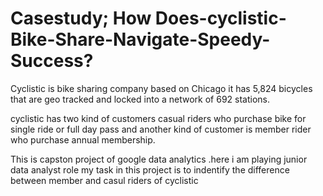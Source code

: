 # Casestudy; How Does-cyclistic-Bike-Share-Navigate-Speedy-Success?
  
  Cyclistic is bike sharing company based on Chicago it has 5,824 bicycles that are geo tracked and locked into a network of 692 stations.

  cyclistic has two kind of customers casual riders who purchase bike for single ride or full day pass and another kind of customer is member rider who purchase annual   membership.
  
  This is capston project of google data analytics .here i am playing junior data analyst role
  my task in this project is to indentify the difference between member and casul riders of cyclistic
